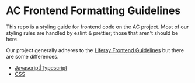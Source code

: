 # AC Frontend Formatting Guidelines

This repo is a styling guide for frontend code on the AC project.  Most of our styling rules are handled by eslint & prettier; those that aren't should be here.


Our project generally adheres to the [Liferay Frontend Guidelines](https://github.com/liferay/liferay-frontend-guidelines/tree/master/general) but there are some differences.



- [Javascript|Typescript](./javascript.md)
- [CSS](./css.md)
